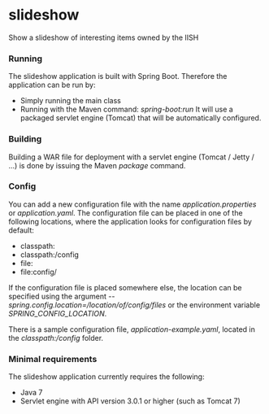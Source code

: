 # slideshow
Show a slideshow of interesting items owned by the IISH

### Running
The slideshow application is built with Spring Boot. Therefore the application can be run by:
- Simply running the main class
- Running with the Maven command: *spring-boot:run*
It will use a packaged servlet engine (Tomcat) that will be automatically configured. 

### Building
Building a WAR file for deployment with a servlet engine (Tomcat / Jetty / ...) is done by issuing the Maven *package* command.

### Config
You can add a new configuration file with the name *application.properties* or *application.yaml*. The configuration file can be placed in one of the following locations, where the application looks for configuration files by default: 
- classpath:
- classpath:/config
- file:
- file:config/

If the configuration file is placed somewhere else, the location can be specified using the argument *--spring.config.location=/location/of/config/files* or the environment variable *SPRING_CONFIG_LOCATION*. 

There is a sample configuration file, *application-example.yaml*, located in the *classpath:/config* folder.

### Minimal requirements
The slideshow application currently requires the following:
- Java 7
- Servlet engine with API version 3.0.1 or higher (such as Tomcat 7)

